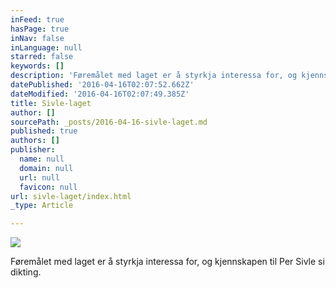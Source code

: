 ```yaml
---
inFeed: true
hasPage: true
inNav: false
inLanguage: null
starred: false
keywords: []
description: 'Føremålet med laget er å styrkja interessa for, og kjennskapen til Per Sivle si dikting.'
datePublished: '2016-04-16T02:07:52.662Z'
dateModified: '2016-04-16T02:07:49.385Z'
title: Sivle-laget
author: []
sourcePath: _posts/2016-04-16-sivle-laget.md
published: true
authors: []
publisher:
  name: null
  domain: null
  url: null
  favicon: null
url: sivle-laget/index.html
_type: Article

---
```

![](https://the-grid-user-content.s3-us-west-2.amazonaws.com/47957a12-59b3-49cb-bdbb-f18e2d6267ab.png)

Føremålet med laget er å styrkja interessa for, og kjennskapen til Per Sivle si dikting.